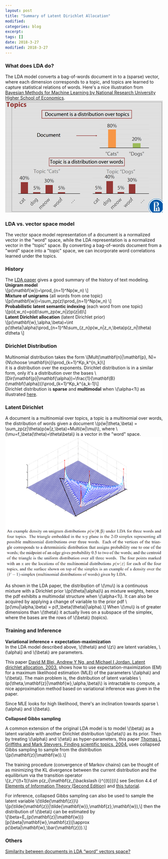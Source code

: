 ```yaml
---
layout: post
title: "Summary of Latent Dirichlet Allocation"
modified:
categories: blog
excerpt:
tags: []
date: 2018-3-27
modified: 2018-3-27
---
```


### What does LDA do?  
The LDA model converts a bag-of-words document in to a (sparse) vector, where each dimension corresponds to a topic, and topics are learned to capture statistical relations of words. Here's a nice illustration from [Bayesian Methods for Machine Learning
by National Research University Higher School of Economics](https://www.coursera.org/learn/bayesian-methods-in-machine-learning/home/welcome).
![lda](https://raw.githubusercontent.com/dontloo/dontloo.github.io/master/images/lda1.png)  

### LDA vs. vector space model  
The vector space model representation of a document is a normalized vector in the "word" space, 
while the LDA representation is a normalized vector in the "topic" space.
By converting a bag-of-words document from a "word" space into a "topic" space, we can incorporate word correlations learned under the topics.

### History
The [LDA paper](http://www.jmlr.org/papers/volume3/blei03a/blei03a.pdf) gives a good summary of the history of text modeling.  
**Unigram model**  
\\[p(\mathbf{w})=\prod_{n=1}^Np(w_n) \\]  
**Mixture of unigrams**  (all words from one topic)  
\\[p(\mathbf{w})=\sum_zp(z)\prod_{n=1}^Np(w_n) \\]  
**Probabilistic latent semantic indexing**  (each word from one topic)  
\\[p(d,w_n)=p(d)\sum_zp(w_n|z)p(z|d)\\]  
**Latent Dirichlet allocation**  (latent Dirichlet prior)  
\\[p(\mathbf{w},\alpha,\beta)=\int p(\theta|\alpha)\prod_{n=1}^N\sum_{z_n}p(w_n|z_n,\beta)p(z_n|\theta) d\theta \\]

### Dirichlet Distribution
Multinomial distribution takes the form
\\[Mult(\mathbf{n}|\mathbf{p}, N)={N\choose \mathbf{n}}\prod_{k=1}^Kp_k^{n_k}\\]  
it is a distribution over the exponents. Dirichlet distribution is in a similar form, only it's a distribution over the bases
\\[Dir(\mathbf{p}|\mathbf{\alpha})=\frac{1}{\mathbf{B}(\mathbf{\alpha})}\prod_{k=1}^Kp_k^{a_k-1}\\]  
Dirichlet distribution is **sparse** and **multimodal** when \\(\alpha<1\\) as illustrated [here](https://cs.stanford.edu/~ppasupat/a9online/1080.html).

### Latent Dirichlet
A document is a multinomial over topics, a topic is a multinomial over words, the distribution of words given a document \\(p(w|\theta,\beta) = \sum_zp(z|\theta)p(w|z,\beta)=Multi(w|\mu)\\), where \\(\mu=f_\beta(\theta)=\theta\beta\\) is a vector in the "word" space.  
![lda](https://raw.githubusercontent.com/dontloo/dontloo.github.io/master/images/lda2.png)

As shown in the LDA paper, the distribution of \\(\mu\\) is a continuous mixture with a Dirichlet prior \\(p(\theta|\alpha)\\) as mixture weights, hence the pdf exhibits a multimodal structure when \\(\alpha<1\\). It can also be acquired by applying a change of variable to the prior pdf 
\\[p(\mu|\alpha,\beta) = p(f_\beta(\theta)|\alpha).\\]
When \\(\mu\\) is of greater dimensions than \\(\theta\\) it actually lives on a subspace of the simplex, where the bases are the rows of \\(\beta\\) (topics).

### Training and Inference

**Variational inference + expectation-maximization**  
In the LDA model described above, \\(\theta\\) and \\(z\\) are latent variables, \\(\alpha\\) and \\(\beta\\) are parameters.  

This paper
[David M Blei, Andrew Y Ng, and Michael I Jordan. Latent dirichlet allocation. 2003.](http://www.jmlr.org/papers/volume3/blei03a/blei03a.pdf) shows how to use expectation-maximization (EM) for a maximum likelihood estimation (MLE) of the parameters \\(\alpha\\) and \\(\beta\\). The main problem is, the distribution of latent variables \\(p(\theta,\mathbf{z}|\mathbf{w},\alpha,\beta)\\) is intractable to compute, a nice approximation method based on variational inference was given in the paper.  

Since MLE looks for high likelihood, there's an inclination towards sparse \\(\alpha\\) and \\(\beta\\).

**Collapsed Gibbs sampling**  

A common extension of the original LDA model is to model \\(\beta\\) as a latent variable with another Dirichlet distribution \\(p(\eta)\\) as its prior. Then by treating \\(\alpha\\) and \\(\eta\\) as hyper-parameters, this paper [Thomas L Griffiths and Mark Steyvers. Finding scientific topics. 2004.](http://www.pnas.org/content/101/suppl_1/5228.short) uses collapsed Gibbs sampling to sample from the distribution  
\\[p(\mathbf{z}|\mathbf{w}).\\]

The training procedure (convergence of Markov chains) can be thought of as minimizing the KL divergence between the current distribution and the equilibrium via the transition operator  
\\[z_i^{(t+1)}\sim p(z_i|\mathbf{z_{\backslash i}^{(t)}})\\] see Section 4.4 of [Elements of Information Theory (Second Edition)](http://coltech.vnu.edu.vn/~thainp/books/Wiley_-_2006_-_Elements_of_Information_Theory_2nd_Ed.pdf) and [this tutorial](https://www.cs.cmu.edu/~rsalakhu/papers/mckl.pdf).

For inference, collapsed Gibbs sampling can also be used to sample the latent variable \\(\tilde{\mathbf{z}}\\)  
\\[p(\tilde{\mathbf{z}}|\tilde{\mathbf{w}},\mathbf{z},\mathbf{w}),\\] then the distribution of \\(\beta\\) can be estimated by   
\\[\beta=E_{p(\mathbf{z}|\mathbf{w})}[p(\beta|\mathbf{w},\mathbf{z})]\approx p(\beta|\mathbf{w},\bar{\mathbf{z}}).\\]



### Others
[Similarity between documents in LDA “word” vectors space?](https://stats.stackexchange.com/questions/337193/similarity-between-documents-in-lda-word-vectors-space)



